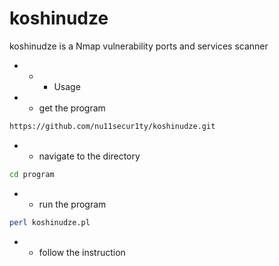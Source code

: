 # koshinudze
koshinudze is a Nmap vulnerability ports and services scanner

- - - Usage

- - get the program
```bash
https://github.com/nu11secur1ty/koshinudze.git
```
- - navigate to the directory
```bash
cd program
```
- - run the program

```bash
perl koshinudze.pl
```
- - follow the instruction

